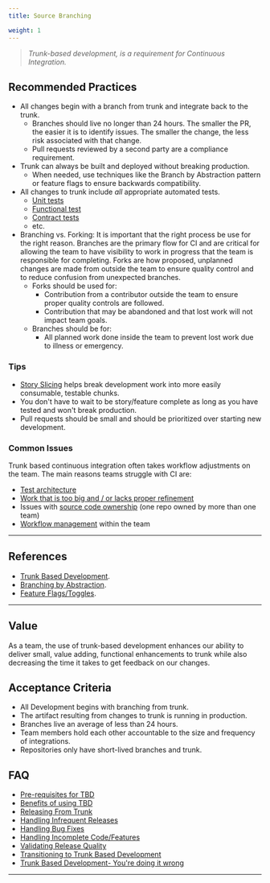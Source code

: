 ```yaml
---
title: Source Branching

weight: 1
---
```


> _Trunk-based development, is a requirement for Continuous Integration._

## Recommended Practices

- All changes begin with a branch from trunk and integrate back to the trunk.
  - Branches should live no longer than 24 hours. The smaller the PR, the easier it is to identify issues. The smaller the change, the less risk associated with that change.
  - Pull requests reviewed by a second party are a compliance requirement.
- Trunk can always be built and deployed without breaking production.
  - When needed, use techniques like the Branch by Abstraction pattern or feature flags to ensure backwards compatibility.
- All changes to trunk include _all_ appropriate automated tests.
  - [Unit tests](/en/testing/unit)
  - [Functional test](/en/testing/functional)
  - [Contract tests](/en/testing/contract)
  - etc.
- Branching vs. Forking: It is important that the right process be use for the right reason. Branches are the primary flow for CI
  and are critical for allowing the team to have visibility to work in progress that the team is responsible for completing. Forks
  are how proposed, unplanned changes are made from outside the team to ensure quality control and to reduce confusion from
  unexpected branches.
  - Forks should be used for:
    - Contribution from a contributor outside the team to ensure proper quality controls are followed.
    - Contribution that may be abandoned and that lost work will not impact team goals.
  - Branches should be for:
    - All planned work done inside the team to prevent lost work due to illness or emergency.

### Tips

- [Story Slicing](../../work-decomposition/story-slicing) helps break
  development work into more easily consumable, testable chunks.
- You don't have to wait to be story/feature complete as long as you have tested
  and won't break production.
- Pull requests should be small and should be prioritized over starting new development.

### Common Issues

Trunk based continuous integration often takes workflow adjustments on the team.
The main reasons teams struggle with CI are:

- [Test architecture](../../test-architecture/cd-testing)
- [Work that is too big and / or lacks proper refinement](/docs/work-decomposition/work-breakdown)
- Issues with [source code ownership](../source-ownership) (one repo owned by more than one team)
- [Workflow management](../../workflow-management/workflow-process) within the team

---

## References

- [Trunk Based Development](https://trunkbaseddevelopment.com/).
- [Branching by Abstraction](https://www.branchbyabstraction.com/).
- [Feature Flags/Toggles](https://martinfowler.com/articles/feature-toggles.html).

---

## Value

As a team, the use of trunk-based development enhances our ability to
deliver small, value adding, functional enhancements to trunk while
also decreasing the time it takes to get feedback on our changes.

## Acceptance Criteria

- All Development begins with branching from trunk.
- The artifact resulting from changes to trunk is running in production.
- Branches live an average of less than 24 hours.
- Team members hold each other accountable to the size and frequency of integrations.
- Repositories only have short-lived branches and trunk.

## FAQ

- [Pre-requisites for TBD](https://trunkbaseddevelopment.com/deciding-factors/)
- [Benefits of using TBD](https://trunkbaseddevelopment.com/5-min-overview/)
- [Releasing From Trunk](https://trunkbaseddevelopment.com/release-from-trunk/)
- [Handling Infrequent Releases](https://trunkbaseddevelopment.com/youre-doing-it-wrong/#cherry-pick-of-bug-fixes-from-release-branches-to-the-trunk)
- [Handling Bug Fixes](https://trunkbaseddevelopment.com/branch-for-release/#fix-production-bugs-on-trunk)
- [Handling Incomplete Code/Features](https://trunkbaseddevelopment.com/feature-flags/)
- [Validating Release Quality](https://trunkbaseddevelopment.com/continuous-integration/#ci-services-bots-verifying-human-actions)
- [Transitioning to Trunk Based Development](https://medium.com/super-dispatch/the-transition-to-trunk-based-development-c131fd3ae361)
- [Trunk Based Development- You're doing it wrong](https://trunkbaseddevelopment.com/youre-doing-it-wrong/)

---
